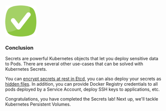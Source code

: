 <br>

<img src="../../assets/done.png" alt="drawing" width="100"/> 

<br>

###  Conclusion

Secrets are powerful Kubernetes objects that let you deploy sensitive data to Pods. There are several other use-cases that can be solved with Kubernetes Secrets.

You can [encrypt secrets at rest in Etcd](https://kubernetes.io/docs/tasks/administer-cluster/encrypt-data/), you can also deploy your secrets as [hidden files](https://kubernetes.io/docs/concepts/configuration/secret/#use-cases). In addition, you can provide Docker Registry credentials to all pods deployed by a Service Account, deploy SSH keys to applications, etc.

Congratulations, you have completed the Secrets lab! Next up, we'll tackle Kubernetes Persistent Volumes.
